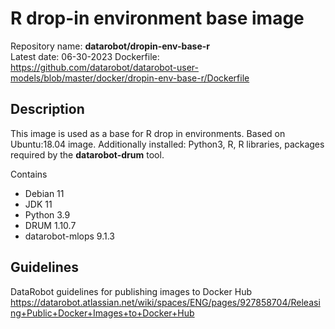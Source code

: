 # R drop-in environment base image
Repository name: **datarobot/dropin-env-base-r**  
Latest date: 06-30-2023
Dockerfile: https://github.com/datarobot/datarobot-user-models/blob/master/docker/dropin-env-base-r/Dockerfile

## Description
This image is used as a base for R drop in environments.
Based on Ubuntu:18.04 image. Additionally installed: Python3, R, R libraries, packages required by the **datarobot-drum** tool.

Contains
* Debian 11
* JDK 11
* Python 3.9
* DRUM 1.10.7
* datarobot-mlops 9.1.3

## Guidelines
DataRobot guidelines for publishing images to Docker Hub
https://datarobot.atlassian.net/wiki/spaces/ENG/pages/927858704/Releasing+Public+Docker+Images+to+Docker+Hub
